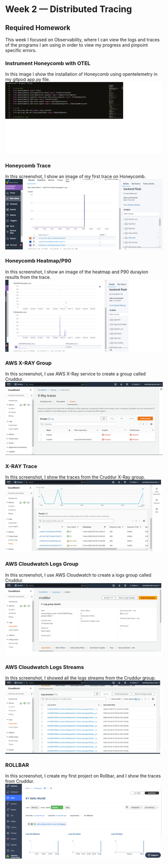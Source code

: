# Week 2 — Distributed Tracing

## Required Homework
This week I focused on Observability, where I can view the logs and traces of the programs I am using in order to view my progress and pinpoint specific errors.

### Instrument Honeycomb with OTEL
In this image I show the installation of Honeycomb using opentelemetry in my gitpod app.py file.
![Screenshot of Honeycomb OTEL installation](assets/install-honeycomb-otel.png)

### Honeycomb Trace
In this screenshot, I show an image of my first trace on Honeycomb.
![Screenshot of Honeycomb Trace](assets/honeycomb%20trace.png)


### Honeycomb Heatmap/P90
In this screenshot, I show an image of the heatmap and P90 durayion results from the trace.
![Screenshot of Heatmap-P90](assets/honeycomb-heatmap-p90.png)


### AWS X-RAY Group
In this screenshot, I use AWS X-Ray service to create a group called Cruddur.
![Screenshot of XRAY group](assets/xray%20group.png)


### X-RAY Trace
In this screenshot, I show the traces from the Cruddur X-Ray group.
![Screenshot of XRAY traces](assets/xray%20traces.png)


### AWS Cloudwatch Logs Group
In this screenshot, I use AWS Cloudwatch to create a logs group called Cruddur.
![Screenshot of Cloudwatch Logs Group](assets/cloudwatch%20log%20groups.png)


### AWS Cloudwatch Logs Streams
In this screenshot, I showed all the logs streams from the Cruddur group.
![Screenshot of Cloudwatch Log Streams](assets/cloudwatch%20log%20streams.png)

### ROLLBAR
In this screenshot, I create my first project on Rollbar, and I show the traces from Cruddur.
![Screenshot of Rollbar project traces](assets/rollbar.png)
